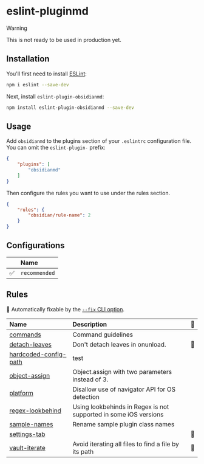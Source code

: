 # eslint-pluginmd

> [!warning]
> This is not ready to be used in production yet.

## Installation

You'll first need to install [ESLint](https://eslint.org/):

```sh
npm i eslint --save-dev
```

Next, install `eslint-plugin-obsidianmd`:

```sh
npm install eslint-plugin-obsidianmd --save-dev
```

## Usage

Add `obsidianmd` to the plugins section of your `.eslintrc` configuration file. You can omit the `eslint-plugin-` prefix:

```json
{
    "plugins": [
        "obsidianmd"
    ]
}
```


Then configure the rules you want to use under the rules section.

```json
{
    "rules": {
        "obsidian/rule-name": 2
    }
}
```



## Configurations

<!-- begin auto-generated configs list -->

|    | Name          |
| :- | :------------ |
| ✅  | `recommended` |

<!-- end auto-generated configs list -->



## Rules

<!-- begin auto-generated rules list -->

🔧 Automatically fixable by the [`--fix` CLI option](https://eslint.org/docs/user-guide/command-line-interface#--fix).

| Name                                                         | Description                                                      | 🔧 |
| :----------------------------------------------------------- | :--------------------------------------------------------------- | :- |
| [commands](docs/rules/commands.md)                           | Command guidelines                                               |    |
| [detach-leaves](docs/rules/detach-leaves.md)                 | Don't detach leaves in onunload.                                 | 🔧 |
| [hardcoded-config-path](docs/rules/hardcoded-config-path.md) | test                                                             |    |
| [object-assign](docs/rules/object-assign.md)                 | Object.assign with two parameters instead of 3.                  |    |
| [platform](docs/rules/platform.md)                           | Disallow use of navigator API for OS detection                   |    |
| [regex-lookbehind](docs/rules/regex-lookbehind.md)           | Using lookbehinds in Regex is not supported in some iOS versions |    |
| [sample-names](docs/rules/sample-names.md)                   | Rename sample plugin class names                                 |    |
| [settings-tab](docs/rules/settings-tab.md)                   |                                                                  | 🔧 |
| [vault-iterate](docs/rules/vault-iterate.md)                 | Avoid iterating all files to find a file by its path<br/>        | 🔧 |

<!-- end auto-generated rules list -->


<!--
TODO:
objectAssign.test.ts: FAIL — "Should have 1 error but had 0"
platform.test.ts: PASS
regexLookbehind.test.ts: FAIL — "Should have 1 error but had 0"
sampleNames.test.ts: PASS
commands.test.ts: PASS
detachLeaves.test.ts: PASS
settingsTab.test.ts: PASS
vaultIterate.test.ts: FAIL — "Should have 1 error but had 0"
-->
